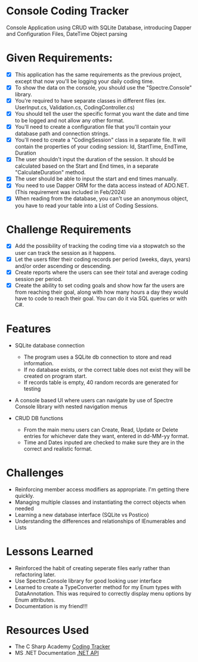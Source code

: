 # Console Coding Tracker

Console Application using CRUD with SQLite Database, introducing Dapper and Configuration Files, DateTime Object parsing

# Given Requirements:

- [x] This application has the same requirements as the previous project, except that now you'll be logging your daily coding time.
- [x] To show the data on the console, you should use the "Spectre.Console" library.
- [x] You're required to have separate classes in different files (ex. UserInput.cs, Validation.cs, CodingController.cs)
- [x] You should tell the user the specific format you want the date and time to be logged and not allow any other format.
- [x] You'll need to create a configuration file that you'll contain your database path and connection strings.
- [x] You'll need to create a "CodingSession" class in a separate file. It will contain the properties of your coding session: Id, StartTime, EndTime, Duration
- [x] The user shouldn't input the duration of the session. It should be calculated based on the Start and End times, in a separate "CalculateDuration" method.
- [x] The user should be able to input the start and end times manually.
- [x] You need to use Dapper ORM for the data access instead of ADO.NET. (This requirement was included in Feb/2024)
- [x] When reading from the database, you can't use an anonymous object, you have to read your table into a List of Coding Sessions.

# Challenge Requirements

- [x] Add the possibility of tracking the coding time via a stopwatch so the user can track the session as it happens.
- [x] Let the users filter their coding records per period (weeks, days, years) and/or order ascending or descending.
- [x] Create reports where the users can see their total and average coding session per period.
- [x] Create the ability to set coding goals and show how far the users are from reaching their goal, along with how many hours a day they would have to code to reach their goal. You can do it via SQL queries or with C#.

# Features

- SQLite database connection

  - The program uses a SQLite db connection to store and read information.
  - If no database exists, or the correct table does not exist they will be created on program start.
  - If records table is empty, 40 random records are generated for testing

- A console based UI where users can navigate by use of Spectre Console library with nested navigation menus
- CRUD DB functions
  - From the main menu users can Create, Read, Update or Delete entries for whichever date they want, entered in dd-MM-yy format.
  - Time and Dates inputed are checked to make sure they are in the correct and realistic format.

# Challenges

- Reinforcing member access modifiers as appropriate. I'm getting there quickly.
- Managing multiple classes and instantiating the correct objects when needed
- Learning a new database interface (SQLite vs Postico)
- Understanding the differences and relationships of IEnumerables and Lists

# Lessons Learned

- Reinforced the habit of creating seperate files early rather than refactoring later.
- Use Spectre.Console library for good looking user interface
- Learned to create a TypeConverter method for my Enum types with DataAnnotation. This was required to correctly display menu options by Enum attributes.
- Documentation is my friend!!!

# Resources Used

- The C Sharp Academy [Coding Tracker](https://thecsharpschool.getlearnworlds.com/course/codingtracker)
- MS .NET Documentation [.NET API](https://learn.microsoft.com/en-us/dotnet/api/?view=net-8.0)
